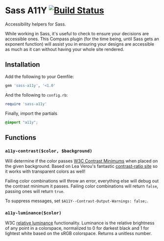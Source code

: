 # Sass A11Y [![Build Status](https://travis-ci.org/at-import/sass-a11y.svg)](https://travis-ci.org/at-import/sass-a11y)
Accessibility helpers for Sass.

While working in Sass, it's useful to check to ensure your decisions are accessible ones. This Compass plugin (for the time being, until Sass gets an exponent function) will assist you in ensuring your designs are accessible as much as it can without having your whole site rendered.

## Installation

Add the following to your Gemfile:

```ruby
gem 'sass-a11y', '<1.0'
```

And the following to `config.rb`:

```ruby
require 'sass-a11y'
```

Finally, import the partials

```scss
@import "a11y";
```

## Functions

### `a11y-contrast($color, $background)`

Will determine if the color passes [W3C Contrast Minimums](http://www.w3.org/TR/UNDERSTANDING-WCAG20/visual-audio-contrast-contrast.html) when placed on the given background. Based on Lea Verou's fantastic [contrast-ratio site](http://leaverou.github.io/contrast-ratio/) so it works with transparent colors as well!

Failing color combinations will throw an error, everything else will debug out the contrast minimum it passes. Failing color combinations will return `false`, passing ones will return `true`.

To suppress messages, set `$A11Y--Contrast-Output-Warnings: false;`.

### `a11y-luminance($color)`

W3C [relative luminance](http://www.w3.org/TR/2008/REC-WCAG20-20081211/#relativeluminancedef) functionality. Luminance is the relative brightness of any point in a colorspace, normalized to 0 for darkest black and 1 for lightest white based on the sRGB colorspace. Returns a unitless number.